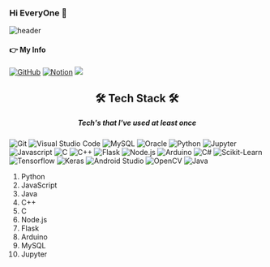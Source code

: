 ### Hi EveryOne 👋
![header](https://capsule-render.vercel.app/api?type=waving&color=timeGradient&height=300&section=header&text=SeungMin's%20Github&fontSize=90&animation=scaleIn)
<!--
**hongseungmn/hongseungmn** is a ✨ _special_ ✨ repository because its `README.md` (this file) appears on your GitHub profile.

Here are some ideas to get you started:

- 🔭 I’m currently working on ...
- 🌱 I’m currently learning ...
- 👯 I’m looking to collaborate on ...
- 🤔 I’m looking for help with ...
- 💬 Ask me about ...
- 📫 How to reach me: ...
- 😄 Pronouns: ...
- ⚡ Fun fact: ...
-->

<h4>👉 My Info</h4>
<a href = "https://github.com/hisumin46"><img alt="GitHub" src ="https://img.shields.io/badge/GitHub-181717.svg?&style=flat-square&logo=GitHub&logoColor=white"/></a> <a href = "https://flaxen-fruitadens-6ff.notion.site/AI-f8c98596893d4064bb299c95878e92b5"><img alt="Notion" src ="https://img.shields.io/badge/Notion-white.svg?&style=flat-square&logo=Notion&logoColor=black"/></a> <a href="[mailto:https://www.notion.so/AI-f8c98596893d4064bb299c95878e92b5]"><img src="https://img.shields.io/badge/sem50000@naver.com-green?style=flat-square&logo=Naver&logoColor=white&link=mailto:sem50000@naver.com"></a>


<h2 align="center">🛠 Tech Stack 🛠</h2>
<h5 align="center">Tech's that I've used at least once</h5>

<img  alt="Git" src ="https://img.shields.io/badge/Git-F05032.svg?&style=flat-square&logo=Git&logoColor=white"/> 
<img  alt="Visual Studio Code" src ="https://img.shields.io/badge/VScode-007ACC.svg?&style=flat-square&logo=Visual Studio Code&logoColor=white"/> 
<img  alt="MySQL" src ="https://img.shields.io/badge/Mysql-4479A1.svg?&style=flat-square&logo=MySQL&logoColor=white"/> 
<img  alt="Oracle" src ="https://img.shields.io/badge/Oracle-F80000.svg?&style=flat-square&logo=Oracle&logoColor=white"/> 
<img  alt="Python" src ="https://img.shields.io/badge/Python-3776AB.svg?&style=flat-square&logo=Python&logoColor=white"/> 
<img  alt="Jupyter" src ="https://img.shields.io/badge/Jupyter-F37626.svg?&style=flat-square&logo=Jupyter&logoColor=white"/> 
<img  alt="Javascript" src ="https://img.shields.io/badge/Javascript-F7DF1E.svg?&style=flat-square&logo=Javascript&logoColor=white"/> 
<img  alt="C" src ="https://img.shields.io/badge/C-A8B9CC.svg?&style=flat-square&logo=C&logoColor=white"/> 
<img  alt="C++" src ="https://img.shields.io/badge/C++-00599C.svg?&style=flat-square&logo=C++&logoColor=white"/> 
<img  alt="Flask" src ="https://img.shields.io/badge/Flask-000000.svg?&style=flat-square&logo=Flask&logoColor=white"/> 
<img  alt="Node.js" src ="https://img.shields.io/badge/Node.js-339933.svg?&style=flat-square&logo=Node.js&logoColor=white"/> 
<img  alt="Arduino" src ="https://img.shields.io/badge/Arduino-00979D.svg?&style=flat-square&logo=Arduinos&logoColor=white"/> 
<img  alt="C#" src ="https://img.shields.io/badge/C#-239120.svg?&style=flat-square&logo=C#&logoColor=white"/>
<img  alt="Scikit-Learn" src ="https://img.shields.io/badge/Scikit-Learn-F7931E.svg?&style=flat-square&logo=Scikit-Learn&logoColor=white"/>
<img  alt="Tensorflow" src ="https://img.shields.io/badge/Tensorflow-FF6F00.svg?&style=flat-square&logo=Tensorflow&logoColor=white"/> 
<img  alt="Keras" src ="https://img.shields.io/badge/Keras-D00000.svg?&style=flat-square&logo=Keras&logoColor=white"/> 
<img  alt="Android Studio" src ="https://img.shields.io/badge/Android Studio-3DDC84.svg?&style=flat-square&logo=Android Studio&logoColor=white"/> 
<img  alt="OpenCV" src ="https://img.shields.io/badge/OpenCV-5C3EE8.svg?&style=flat-square&logo=OpenCV&logoColor=white"/> 
<img  alt="Java" src ="https://img.shields.io/badge/Java-607078.svg?&style=flat-square&logo=Java&logoColor=white"/> 





1. Python
2. JavaScript
3. Java
4. C++
5. C
6. Node.js
7. Flask
8. Arduino
9. MySQL
10. Jupyter



